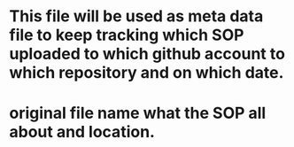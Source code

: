 # This file will be used as meta data file to keep tracking which SOP uploaded to which github account to which repository and on which date.
# original file name what the SOP all about and location.
